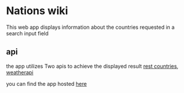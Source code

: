 # Nations wiki

This web app displays information about the countries requested in a search input field

## api

the app utilizes Two apis to achieve the displayed result [rest countries](https://studies.cs.helsinki.fi/restcountries/), [weatherapi](https://www.weatherapi.com/)

you can find the app hosted [here](https://nations-wiki.netlify.app/)
